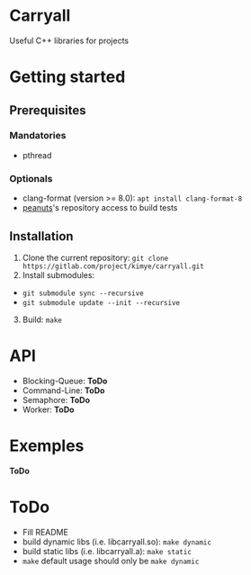 # Carryall
Useful C++ libraries for projects

# Getting started
## Prerequisites
### Mandatories  
* pthread

### Optionals
* clang-format (version >= 8.0): `apt install clang-format-8`
* [peanuts](https://gitlab.com/kimye/peanuts)'s repository access to build tests

## Installation
1. Clone the current repository: `git clone https://gitlab.com/project/kimye/carryall.git`
2. Install submodules:
* `git submodule sync --recursive`
* `git submodule update --init --recursive`
3. Build: `make`

# API
* Blocking-Queue: **ToDo**
* Command-Line: **ToDo**
* Semaphore: **ToDo**
* Worker: **ToDo**

# Exemples
**ToDo**

# ToDo
- Fill README
- build dynamic libs (i.e. libcarryall.so): `make dynamic`
- build static libs (i.e. libcarryall.a): `make static`
- `make` default usage should only be `make dynamic`
